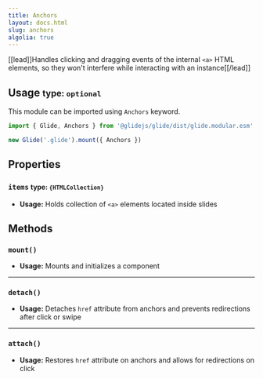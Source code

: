 ```yaml
---
title: Anchors
layout: docs.html
slug: anchors
algolia: true
---
```


[[lead]]Handles clicking and dragging events of the internal `<a>` HTML elements, so they won't interfere while interacting with an instance[[/lead]]

## Usage <small>type: `optional`</small>

This module can be imported using `Anchors` keyword.

```js
import { Glide, Anchors } from '@glidejs/glide/dist/glide.modular.esm'

new Glide('.glide').mount({ Anchors })
```

## Properties

### `items` <small>type: `{HTMLCollection}`</small>

- **Usage:** Holds collection of `<a>` elements located inside slides

## Methods

### `mount()`

- **Usage:** Mounts and initializes a component

---

### `detach()`

- **Usage:** Detaches `href` attribute from anchors and prevents redirections after click or swipe

---

### `attach()`

- **Usage:** Restores `href` attribute on anchors and allows for redirections on click